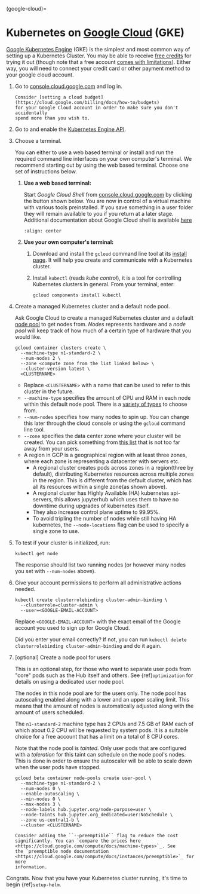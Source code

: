 (google-cloud)=

# Kubernetes on [Google Cloud](https://cloud.google.com/) (GKE)

[Google Kubernetes Engine](https://cloud.google.com/kubernetes-engine/)
(GKE) is the simplest and most common way of setting
up a Kubernetes Cluster. You may be able to receive [free credits](https://cloud.google.com/free/) for trying it out (though note that a
free account [comes with limitations](https://cloud.google.com/free/docs/gcp-free-tier#free-tier-usage-limits)).
Either way, you will need to connect your credit card or other payment method to
your google cloud account.

1. Go to [console.cloud.google.com](https://console.cloud.google.com) and log in.

   ```{note}
   Consider [setting a cloud budget](https://cloud.google.com/billing/docs/how-to/budgets)
   for your Google Cloud account in order to make sure you don't accidentally
   spend more than you wish to.
   ```
2. Go to and enable the [Kubernetes Engine API](https://console.cloud.google.com/apis/api/container.googleapis.com/overview).
3. Choose a terminal.

   You can either to use a web based terminal or install and run the required
   command line interfaces on your own computer's terminal. We recommend
   starting out by using the web based terminal. Choose one set of instructions
   below.

   1. **Use a web based terminal:**

      Start *Google Cloud Shell* from [console.cloud.google.com](https://console.cloud.google.com) by clicking the button shown below.
      You are now in control of a virtual machine with various tools
      preinstalled. If you save something in a user folder they will remain
      available to you if you return at a later stage. Additional documentation
      about Google Cloud shell is available [here](https://cloud.google.com/shell/docs/)

      ```{image} ../../_static/images/google/start_interactive_cli.png
      :align: center
      ```
   2. **Use your own computer's terminal:**

      1. Download and install the `gcloud` command line tool at its [install
         page](https://cloud.google.com/sdk/install). It will help you
         create and communicate with a Kubernetes cluster.
      2. Install `kubectl` (reads *kube control*), it is a tool for controlling
         Kubernetes clusters in general. From your terminal, enter:

         ```
         gcloud components install kubectl
         ```
4. Create a managed Kubernetes cluster and a default node pool.

   Ask Google Cloud to create a managed Kubernetes cluster and a default [node
   pool](https://cloud.google.com/kubernetes-engine/docs/concepts/node-pools)
   to get nodes from. *Nodes* represents hardware and a *node pool* will
   keep track of how much of a certain type of hardware that you would like.

   ```
   gcloud container clusters create \
     --machine-type n1-standard-2 \
     --num-nodes 2 \
     --zone <compute zone from the list linked below> \
     --cluster-version latest \
     <CLUSTERNAME>
   ```

   * Replace `<CLUSTERNAME>` with a name that can be used to refer to this cluster
     in the future.
   * `--machine-type` specifies the amount of CPU and RAM in each node within
     this default node pool. There is a [variety of types](https://cloud.google.com/compute/docs/machine-types) to choose from.
   * `--num-nodes` specifies how many nodes to spin up. You can change this
     later through the cloud console or using the `gcloud` command line tool.
   * `--zone` specifies the data center zone where your cluster will be created.
     You can pick something from [this list](https://cloud.google.com/compute/docs/regions-zones/#available)
     that is not too far away from your users.
   * A region in GCP is a geographical region with at least three zones, where each zone is representing a datacenter with servers etc.
     * A regional cluster creates pods across zones in a region(three by default), distributing Kubernetes resources across multiple zones in the region. This is different from the default cluster, which has all its resources within a single zone(as shown above).
     * A regional cluster has Highly Available (HA) kubernetes api-servers, this allows jupyterhub which uses them to have no downtime during upgrades of kubernetes itself.
     * They also increase control plane uptime to 99.95%.
     * To avoid tripling the number of nodes while still having HA kubernetes, the `--node-locations` flag can be used to specify a single zone to use.
5. To test if your cluster is initialized, run:

   ```
   kubectl get node
   ```

   The response should list two running nodes (or however many nodes you
   set with `--num-nodes` above).
6. Give your account permissions to perform all administrative actions needed.

   ```
   kubectl create clusterrolebinding cluster-admin-binding \
     --clusterrole=cluster-admin \
     --user=<GOOGLE-EMAIL-ACCOUNT>
   ```

   Replace `<GOOGLE-EMAIL-ACCOUNT>` with the exact email of the Google account
   you used to sign up for Google Cloud.

   Did you enter your email correctly? If not, you can run `kubectl delete
   clusterrolebinding cluster-admin-binding` and do it again.
7. [optional] Create a node pool for users

   This is an optional step, for those who want to separate
   user pods from "core" pods such as the Hub itself and others.
   See {ref}`optimization` for details on using a dedicated user node pool.

   The nodes in this node pool are for the users only. The node pool has
   autoscaling enabled along with a lower and an upper scaling limit. This
   means that the amount of nodes is automatically adjusted along with the
   amount of users scheduled.

   The `n1-standard-2` machine type has 2 CPUs and 7.5 GB of RAM each of which
   about 0.2 CPU will be requested by system pods. It is a suitable choice for a
   free account that has a limit on a total of 8 CPU cores.

   Note that the node pool is *tainted*. Only user pods that are configured
   with a *toleration* for this taint can schedule on the node pool's nodes.
   This is done in order to ensure the autoscaler will be able to scale down
   when the user pods have stopped.

   ```
   gcloud beta container node-pools create user-pool \
     --machine-type n1-standard-2 \
     --num-nodes 0 \
     --enable-autoscaling \
     --min-nodes 0 \
     --max-nodes 3 \
     --node-labels hub.jupyter.org/node-purpose=user \
     --node-taints hub.jupyter.org_dedicated=user:NoSchedule \
     --zone us-central1-b \
     --cluster <CLUSTERNAME>
   ```

   <!---
   preemptible node recommendation not included
   pending handling of evictions in jupyterhub/kubespawner#223
   -->
   ```{note}
   Consider adding the ``--preemptible`` flag to reduce the cost
   significantly. You can `compare the prices here
   <https://cloud.google.com/compute/docs/machine-types>`_. See
   the `preemptible node documentation
   <https://cloud.google.com/compute/docs/instances/preemptible>`_ for more
   information.
   ```

Congrats. Now that you have your Kubernetes cluster running, it's time to
begin {ref}`setup-helm`.
